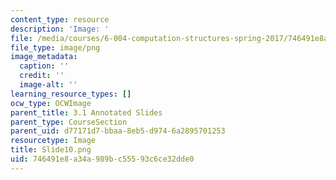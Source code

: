 ```yaml
---
content_type: resource
description: 'Image: '
file: /media/courses/6-004-computation-structures-spring-2017/746491e8a34a989bc55593c6ce32dde0_Slide10.png
file_type: image/png
image_metadata:
  caption: ''
  credit: ''
  image-alt: ''
learning_resource_types: []
ocw_type: OCWImage
parent_title: 3.1 Annotated Slides
parent_type: CourseSection
parent_uid: d77171d7-bbaa-8eb5-d974-6a2895701253
resourcetype: Image
title: Slide10.png
uid: 746491e8-a34a-989b-c555-93c6ce32dde0
---
```

